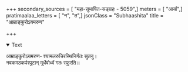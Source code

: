 +++
secondary_sources = [ "महा-सुभाषित-सङ्ग्रहः - 5059",]
meters = [ "आर्या",]
pratimaalaa_letters = [ "न", "त",]
jsonClass = "Subhaashita"
title = "आम्राङ्कुरोऽयमरुण"

+++

<details open><summary>Text</summary>

आम्राङ्कुरोऽयमरुण- श्यामलरुचिरस्थिनिर्गतः सुतनु।  
नवकमठकर्परपुटान् मूर्धेवोर्ध्वं गतः स्फुरति॥
</details>
